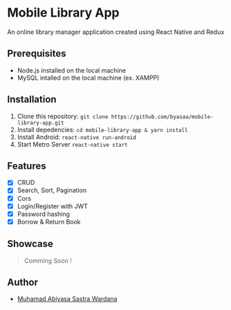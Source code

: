 # Mobile Library App

An online library manager application created using React Native and Redux

## Prerequisites
- Node.js installed on the local machine
- MySQL intalled on the local machine (ex. XAMPP)
## Installation
1. Clone this repository:
    `git clone https://github.com/byasaa/mobile-library-app.git`
2. Install depedencies:
    `cd mobile-library-app & yarn install`
3. Install Android:
    `react-native run-android`
4. Start Metro Server
    `react-native start`

## Features
- [x] CRUD
- [x] Search, Sort, Pagination
- [x] Cors
- [x] Login/Register with JWT
- [x] Password hashing
- [x] Borrow & Return Book

## Showcase

> Comming Soon !

## Author

- [Muhamad Abiyasa Sastra Wardana](https://github.com/byasaa)

